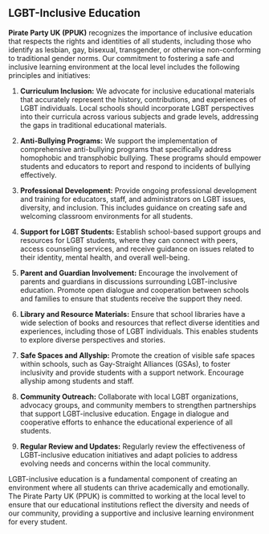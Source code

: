 ## LGBT-Inclusive Education

**Pirate Party UK (PPUK)** recognizes the importance of inclusive education that respects the rights and identities of all students, including those who identify as lesbian, gay, bisexual, transgender, or otherwise non-conforming to traditional gender norms. Our commitment to fostering a safe and inclusive learning environment at the local level includes the following principles and initiatives:

1. **Curriculum Inclusion:** We advocate for inclusive educational materials that accurately represent the history, contributions, and experiences of LGBT individuals. Local schools should incorporate LGBT perspectives into their curricula across various subjects and grade levels, addressing the gaps in traditional educational materials.

2. **Anti-Bullying Programs:** We support the implementation of comprehensive anti-bullying programs that specifically address homophobic and transphobic bullying. These programs should empower students and educators to report and respond to incidents of bullying effectively.

3. **Professional Development:** Provide ongoing professional development and training for educators, staff, and administrators on LGBT issues, diversity, and inclusion. This includes guidance on creating safe and welcoming classroom environments for all students.

4. **Support for LGBT Students:** Establish school-based support groups and resources for LGBT students, where they can connect with peers, access counseling services, and receive guidance on issues related to their identity, mental health, and overall well-being.

5. **Parent and Guardian Involvement:** Encourage the involvement of parents and guardians in discussions surrounding LGBT-inclusive education. Promote open dialogue and cooperation between schools and families to ensure that students receive the support they need.

6. **Library and Resource Materials:** Ensure that school libraries have a wide selection of books and resources that reflect diverse identities and experiences, including those of LGBT individuals. This enables students to explore diverse perspectives and stories.

7. **Safe Spaces and Allyship:** Promote the creation of visible safe spaces within schools, such as Gay-Straight Alliances (GSAs), to foster inclusivity and provide students with a support network. Encourage allyship among students and staff.

8. **Community Outreach:** Collaborate with local LGBT organizations, advocacy groups, and community members to strengthen partnerships that support LGBT-inclusive education. Engage in dialogue and cooperative efforts to enhance the educational experience of all students.

9. **Regular Review and Updates:** Regularly review the effectiveness of LGBT-inclusive education initiatives and adapt policies to address evolving needs and concerns within the local community.

LGBT-inclusive education is a fundamental component of creating an environment where all students can thrive academically and emotionally. The Pirate Party UK (PPUK) is committed to working at the local level to ensure that our educational institutions reflect the diversity and needs of our community, providing a supportive and inclusive learning environment for every student.
